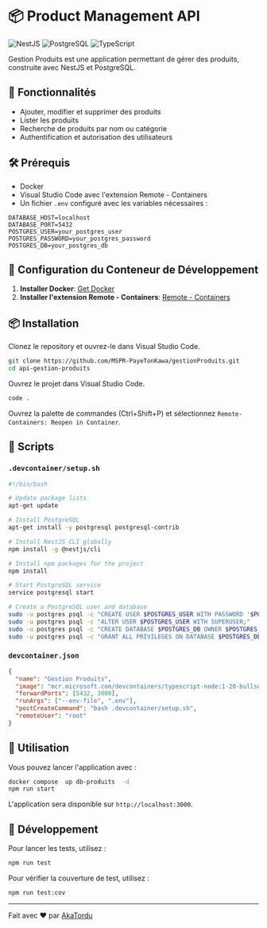 # 📦 Product Management API

![NestJS](https://img.shields.io/badge/NestJS-7E1E9C?style=for-the-badge&logo=nestjs&logoColor=white)
![PostgreSQL](https://img.shields.io/badge/PostgreSQL-336791?style=for-the-badge&logo=postgresql&logoColor=white)
![TypeScript](https://img.shields.io/badge/TypeScript-007ACC?style=for-the-badge&logo=typescript&logoColor=white)

Gestion Produits est une application permettant de gérer des produits, construite avec NestJS et PostgreSQL.

## 🚀 Fonctionnalités

- Ajouter, modifier et supprimer des produits
- Lister les produits
- Recherche de produits par nom ou catégorie
- Authentification et autorisation des utilisateurs

## 🛠️ Prérequis

- Docker
- Visual Studio Code avec l'extension Remote - Containers
- Un fichier `.env` configuré avec les variables nécessaires :

```env
DATABASE_HOST=localhost
DATABASE_PORT=5432
POSTGRES_USER=your_postgres_user
POSTGRES_PASSWORD=your_postgres_password
POSTGRES_DB=your_postgres_db
```

## 🐳 Configuration du Conteneur de Développement

1. **Installer Docker**: [Get Docker](https://www.docker.com/get-started)
2. **Installer l'extension Remote - Containers**: [Remote - Containers](https://marketplace.visualstudio.com/items?itemName=ms-vscode-remote.remote-containers)

## 📦 Installation

Clonez le repository et ouvrez-le dans Visual Studio Code.

```sh
git clone https://github.com/MSPR-PayeTonKawa/gestionProduits.git
cd api-gestion-produits
```

Ouvrez le projet dans Visual Studio Code.

```sh
code .
```

Ouvrez la palette de commandes (Ctrl+Shift+P) et sélectionnez `Remote-Containers: Reopen in Container`.

## 📜 Scripts

### `.devcontainer/setup.sh`

```sh
#!/bin/bash

# Update package lists
apt-get update

# Install PostgreSQL
apt-get install -y postgresql postgresql-contrib

# Install NestJS CLI globally
npm install -g @nestjs/cli

# Install npm packages for the project
npm install

# Start PostgreSQL service
service postgresql start

# Create a PostgreSQL user and database
sudo -u postgres psql -c "CREATE USER $POSTGRES_USER WITH PASSWORD '$POSTGRES_PASSWORD';"
sudo -u postgres psql -c "ALTER USER $POSTGRES_USER WITH SUPERUSER;"
sudo -u postgres psql -c "CREATE DATABASE $POSTGRES_DB OWNER $POSTGRES_USER;"
sudo -u postgres psql -c "GRANT ALL PRIVILEGES ON DATABASE $POSTGRES_DB TO $POSTGRES_USER;"
```

### `devcontainer.json`

```json
{
  "name": "Gestion Produits",
  "image": "mcr.microsoft.com/devcontainers/typescript-node:1-20-bullseye",
  "forwardPorts": [5432, 3000],
  "runArgs": ["--env-file", ".env"],
  "postCreateCommand": "bash .devcontainer/setup.sh",
  "remoteUser": "root"
}
```

## 📖 Utilisation

Vous pouvez lancer l'application avec :

```sh
docker compose  up db-produits  -d
npm run start
```

L'application sera disponible sur `http://localhost:3000`.

## 🔧 Développement

Pour lancer les tests, utilisez :

```sh
npm run test
```

Pour vérifier la couverture de test, utilisez :

```sh
npm run test:cov
```

---

Fait avec ❤️ par [AkaTordu](https://github.com/AkaTordu)